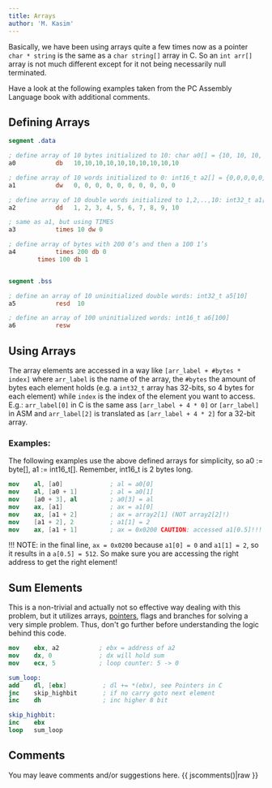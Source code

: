 ```yaml
---
title: Arrays
author: 'M. Kasim'
---
```


Basically, we have been using arrays quite a few times now as a pointer `char * string` is the same as a `char string[]` array in C. So an `int arr[]` array is not much different except for it not being necessarily null terminated.

Have a look at the following examples taken from the PC Assembly Language book with additional comments.

## Defining Arrays

```nasm
segment .data

; define array of 10 bytes initialized to 10: char a0[] = {10, 10, 10, 10, 10, 10, 10, 10, 10, 10}
a0           db   10,10,10,10,10,10,10,10,10,10

; define array of 10 words initialized to 0: int16_t a2[] = {0,0,0,0,0,0,0,0,0,0,0}
a1           dw   0, 0, 0, 0, 0, 0, 0, 0, 0, 0

; define array of 10 double words initialized to 1,2,..,10: int32_t a1[] = {1,2,3,4,5,6,7,8,9,10}
a2           dd   1, 2, 3, 4, 5, 6, 7, 8, 9, 10

; same as a1, but using TIMES
a3           times 10 dw 0

; define array of bytes with 200 0’s and then a 100 1’s
a4           times 200 db 0
		times 100 db 1


segment .bss

; define an array of 10 uninitialized double words: int32_t a5[10]
a5           resd  10

; define an array of 100 uninitialized words: int16_t a6[100]
a6           resw  
```


## Using Arrays
The array elements are accessed in a way like `[arr_label + #bytes * index]` where `arr_label` is the name of the array, the `#bytes` the amount of bytes each element holds (e.g. a `int32_t` array has 32-bits, so 4 bytes for each element) while `index` is the index of the element you want to access. E.g.: `arr_label[0]` in C is the same ass `[arr_label + 4 * 0]` or `[arr_label]` in ASM and `arr_label[2]` is translated as `[arr_label + 4 * 2]` for a 32-bit array.

### Examples:
The following examples use the above defined arrays for simplicity, so a0 := byte\[], a1 := int16_t\[]. Remember, int16_t is 2 bytes long.

```nasm
mov    al, [a0]             ; al = a0[0]
mov    al, [a0 + 1]         ; al = a0[1]
mov    [a0 + 3], al         ; a0[3] = al
mov    ax, [a1]             ; ax = a1[0]
mov    ax, [a1 + 2]         ; ax = array2[1] (NOT array2[2]!)
mov    [a1 + 2], 2          ; a1[1] = 2
mov    ax, [a1 + 1]         ; ax = 0x0200 CAUTION: accessed a1[0.5]!!!
```
!!! NOTE: in the final line, `ax = 0x0200` because `a1[0] = 0` and `a1[1] = 2`, so it results in a `a[0.5] = 512`. So make sure you are accessing the right address to get the right element!

## Sum Elements
This is a non-trivial and actually not so effective way dealing with this problem, but it utilizes arrays, [pointers](../../c-tutorial/pointers), flags and branches for solving a very simple problem. Thus, don't go further before understanding the logic behind this code.

```nasm
mov    ebx, a2           ; ebx = address of a2
mov    dx, 0             ; dx will hold sum
mov    ecx, 5			 ; loop counter: 5 -> 0

sum_loop:
add    dl, [ebx]          ; dl += *(ebx), see Pointers in C
jnc    skip_highbit       ; if no carry goto next element
inc    dh                 ; inc higher 8 bit

skip_highbit:
inc    ebx 
loop   sum_loop
```


## Comments
You may leave comments and/or suggestions here.
{{ jscomments()|raw }}